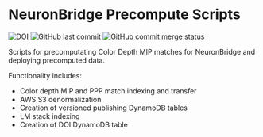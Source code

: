 # NeuronBridge Precompute Scripts

[![DOI](https://zenodo.org/badge/380281044.svg)](https://zenodo.org/badge/latestdoi/380281044)
[![GitHub last commit](https://img.shields.io/github/last-commit/JaneliaSciComp/neuronbridge-backend.svg)](https://github.com/JaneliaSciComp/neuronbridge-backend)
[![GitHub commit merge status](https://img.shields.io/github/commit-status/badges/shields/master/5d4ab86b1b5ddfb3c4a70a70bd19932c52603b8c.svg)](https://github.com/JaneliaSciComp/neuronbridge-backend)

Scripts for precomputating Color Depth MIP matches for NeuronBridge and deploying precomputed data. 

Functionality includes:
* Color depth MIP and PPP match indexing and transfer
* AWS S3 denormalization
* Creation of versioned publishing DynamoDB tables
* LM stack indexing
* Creation of DOI DynamoDB table
